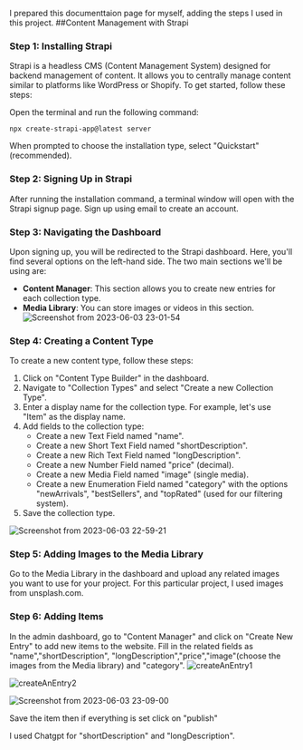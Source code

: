 I prepared this documenttaion page for myself, adding the steps I used in this project.
##Content Management with Strapi

### Step 1: Installing Strapi

Strapi is a headless CMS (Content Management System) designed for backend management of content. It allows you to centrally manage content similar to platforms like WordPress or Shopify. To get started, follow these steps:

Open the terminal and run the following command:

```
npx create-strapi-app@latest server
```

When prompted to choose the installation type, select "Quickstart" (recommended).

### Step 2: Signing Up in Strapi

After running the installation command, a terminal window will open with the Strapi signup page. Sign up using email to create an account.

### Step 3: Navigating the Dashboard

Upon signing up, you will be redirected to the Strapi dashboard. Here, you'll find several options on the left-hand side. The two main sections we'll be using are:

- **Content Manager**: This section allows you to create new entries for each collection type.
- **Media Library**: You can store images or videos in this section.
![Screenshot from 2023-06-03 23-01-54](https://github.com/HandanYenial/server/assets/88174651/905b2e71-574b-4218-91ad-8de2b1ee5134)

### Step 4: Creating a Content Type

To create a new content type, follow these steps:

1. Click on "Content Type Builder" in the dashboard.
2. Navigate to "Collection Types" and select "Create a new Collection Type".
3. Enter a display name for the collection type. For example, let's use "Item" as the display name.
4. Add fields to the collection type:
   - Create a new Text Field named "name".
   - Create a new Short Text Field named "shortDescription".
   - Create a new Rich Text Field named "longDescription".
   - Create a new Number Field named "price" (decimal).
   - Create a new Media Field named "image" (single media).
   - Create a new Enumeration Field named "category" with the options "newArrivals", "bestSellers", and "topRated" (used for our filtering system).
5. Save the collection type.

![Screenshot from 2023-06-03 22-59-21](https://github.com/HandanYenial/server/assets/88174651/681dd3de-1348-4d5e-aea6-00f6d155fe7e)

### Step 5: Adding Images to the Media Library

Go to the Media Library in the dashboard and upload any related images you want to use for your project. For this particular project, I used images from unsplash.com.

### Step 6: Adding Items
In the admin dashboard, go to "Content Manager" and click on "Create New Entry" to add new items to the website.
Fill in the related fields as "name","shortDescription", "longDescription","price","image"(choose the images from the Media library) and "category".
![createAnEntry1](https://github.com/HandanYenial/server/assets/88174651/b1a3595f-9919-4319-85a6-6f4c90187be2)

![createAnEntry2](https://github.com/HandanYenial/server/assets/88174651/4eb78eca-78f9-4c93-adbf-84724b7ef627)


![Screenshot from 2023-06-03 23-09-00](https://github.com/HandanYenial/server/assets/88174651/2ea52313-aeec-4f04-bd4f-ab1b33c71228)

Save the item then if everything is set click on "publish"

I used Chatgpt for "shortDescription" and "longDescription".
